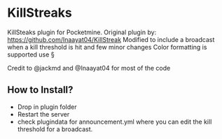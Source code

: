 # KillStreaks

KillSteaks plugin for Pocketmine.
Original plugin by: https://github.com/Inaayat04/KillStreak
Modified to include a broadcast when a kill threshold is hit and few minor changes
Color formatting is supported use §

Credit to @jackmd and @Inaayat04 for most of the code

## How to Install?

* Drop in plugin folder
* Restart the server
* check plugindata for announcement.yml where you can edit the kill threshold for a broadcast.


